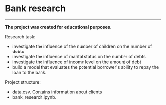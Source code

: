 # Bank research
____  
**The project was created for educational purposes.**

Research task:
  - investigate the influence of the number of children on the number of debts
  - investigate the influence of marital status on the number of debts
  - investigate the influence of income level on the amount of debt
  - build a model that evaluates the potential borrower's ability to repay the loan to the bank.
  
Project structure:
  - data.csv. Contains information about clients
  - bank_research.ipynb.
